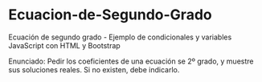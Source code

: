 # Ecuacion-de-Segundo-Grado
Ecuación de segundo grado - Ejemplo de condicionales y variables JavaScript con HTML y Bootstrap

Enunciado: Pedir los coeficientes de una ecuación se 2º grado, y muestre sus soluciones reales. Si no existen, debe indicarlo.
